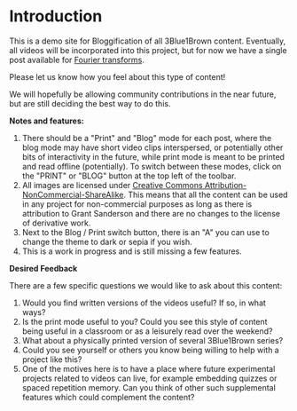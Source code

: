 # Introduction

This is a demo site for Bloggification of all 3Blue1Brown content.
Eventually, all videos will be incorporated into this project, but for now we have a single post available for [Fourier transforms](contents/fourier_transforms/fourier_transforms.md).

Please let us know how you feel about this type of content!

We will hopefully be allowing community contributions in the near future, but are still deciding the best way to do this.

**Notes and features:**

1. There should be a "Print" and "Blog" mode for each post, where the blog mode may have short video clips interspersed, or potentially other bits of interactivity in the future, while print mode is meant to be printed and read offline (potentially). To switch between these modes, click on the "PRINT" or "BLOG" button at the top left of the toolbar.
2. All images are licensed under [Creative Commons Attribution-NonCommercial-ShareAlike](https://creativecommons.org/licenses/by-nc-sa/4.0/legalcode). This means that all the content can be used in any project for non-commercial purposes as long as there is attribution to Grant Sanderson and there are no changes to the license of derivative work.
3. Next to the Blog / Print switch button, there is an "A" you can use to change the theme to dark or sepia if you wish.
4. This is a work in progress and is still missing a few features.

**Desired Feedback**

There are a few specific questions we would like to ask about this content:

1. Would you find written versions of the videos useful? If so, in what ways?
2. Is the print mode useful to you? Could you see this style of content being useful in a classroom or as a leisurely read over the weekend?
3. What about a physically printed version of several 3Blue1Brown series?
4. Could you see yourself or others you know being willing to help with a project like this?
5. One of the motives here is to have a place where future experimental projects related to videos can live, for example embedding quizzes or spaced repetition memory. Can you think of other such supplemental features which could complement the content?
